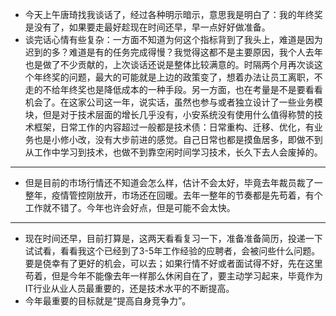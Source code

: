 - 今天上午唐琦找我谈话了，经过各种明示暗示，意思我是明白了：我的年终奖是没有了，如果要走最好趁现在时间还早，早一点好好做准备。
- 谈完话心情有些复杂：一方面不知道为何这个指标背到了我头上，难道是因为迟到的多？难道是有的任务完成得慢？我觉得这都不是主要原因，我个人去年也是做了不少贡献的，上次谈话还说是整体比较满意的。时隔两个月再次谈这个年终奖的问题，最大的可能就是上边的政策变了，想着办法让员工离职，不走的不给年终奖也是降低成本的一种手段。另一方面，也在考量是不是要看看机会了。在这家公司这一年，说实话，虽然也参与或者独立设计了一些业务模块，但是对于技术层面的增长几乎没有，小安系统没有使用什么值得称赞的技术框架，日常工作的内容超过一般都是技术债：日常重构、迁移、优化，有业务也是小修小改，没有大步前进的感觉。自己日常也都是摸鱼居多，即做不到从工作中学习到技术，也做不到靠空闲时间学习技术，长久下去人会废掉的。
- ---
- 但是目前的市场行情还不知道会怎么样，估计不会太好，毕竟去年裁员裁了一整年，疫情管控刚放开，市场还在回暖。去年一整年的节奏都是先苟着，有个工作就不错了。今年也许会好点，但是可能不会太快。
- ---
- 现在时间还早，目前打算是，这两天看看复习一下，准备准备简历，投递一下试试看，看看我这个已经到了3-5年工作经验的应聘者，会被问些什么问题。要是侥幸有了更好的机会，可以去；如果行情不好或者面试得不好，先在这里苟着，但是今年不能像去年一样那么休闲自在了，要主动学习起来，毕竟作为IT行业从业人员最重要的，还是技术水平的不断提高。
- 今年最重要的目标就是“提高自身竞争力”。